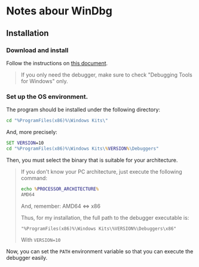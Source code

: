 # Notes abour WinDbg

## Installation

### Download and install

Follow the instructions on [this document](https://learn.microsoft.com/en-us/windows-hardware/drivers/debugger/debugger-download-tools).

> If you only need the debugger, make sure to check "Debugging Tools for Windows" only.

### Set up the OS environment.

The program should be installed under the following directory:

```cmd	
cd "%ProgramFiles(x86)%\Windows Kits\"
```

And, more precisely:

```cmd	
SET VERSION=10
cd "%ProgramFiles(x86)%\Windows Kits\%VERSION%\Debuggers"
```

Then, you must select the binary that is suitable for your architecture.

> If you don't know your PC architecture, just execute the following command:
>
>
> ```cmd
> echo %PROCESSOR_ARCHITECTURE%
> AMD64
> ```
>
> And, remember: AMD64 <=> x86
>
> Thus, for my installation, the full path to the debugger executable is:
>
> `"%ProgramFiles(x86)%\Windows Kits\%VERSION%\Debuggers\x86"`
>
> With `VERSION=10`

Now, you can set the `PATH` environment variable so that you can execute the debugger easily.


